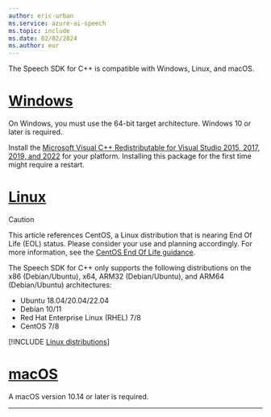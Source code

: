 ```yaml
---
author: eric-urban
ms.service: azure-ai-speech
ms.topic: include
ms.date: 02/02/2024
ms.author: eur
---
```


The Speech SDK for C++ is compatible with Windows, Linux, and macOS.

# [Windows](#tab/windows)

On Windows, you must use the 64-bit target architecture. Windows 10 or later is required.

Install the [Microsoft Visual C++ Redistributable for Visual Studio 2015, 2017, 2019, and 2022](/cpp/windows/latest-supported-vc-redist?view=msvc-170&preserve-view=true) for your platform. Installing this package for the first time might require a restart.

# [Linux](#tab/linux)

> [!CAUTION]
> This article references CentOS, a Linux distribution that is nearing End Of Life (EOL) status. Please consider your use and planning accordingly. For more information, see the [CentOS End Of Life guidance](~/articles/virtual-machines/workloads/centos/centos-end-of-life.md).

The Speech SDK for C++ only supports the following distributions on the x86 (Debian/Ubuntu), x64, ARM32 (Debian/Ubuntu), and ARM64 (Debian/Ubuntu) architectures:

- Ubuntu 18.04/20.04/22.04
- Debian 10/11
- Red Hat Enterprise Linux (RHEL) 7/8
- CentOS 7/8

[!INCLUDE [Linux distributions](linux-distributions.md)]

# [macOS](#tab/macos)

A macOS version 10.14 or later is required.

---
